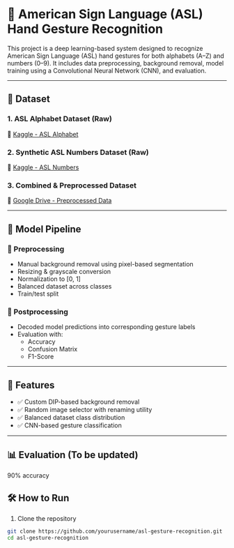 # 🤟 American Sign Language (ASL) Hand Gesture Recognition

This project is a deep learning-based system designed to recognize American Sign Language (ASL) hand gestures for both alphabets (A–Z) and numbers (0–9). It includes data preprocessing, background removal, model training using a Convolutional Neural Network (CNN), and evaluation.

---

## 📁 Dataset

### 1. ASL Alphabet Dataset (Raw)
🔗 [Kaggle - ASL Alphabet](https://www.kaggle.com/datasets/grassknoted/asl-alphabet)

### 2. Synthetic ASL Numbers Dataset (Raw)
🔗 [Kaggle - ASL Numbers](https://www.kaggle.com/datasets/lexset/synthetic-asl-numbers)

### 3. Combined & Preprocessed Dataset
🔗 [Google Drive - Preprocessed Data](https://drive.google.com/drive/folders/1jG2cFf8ONSbiZOjyyBLx4cHtxIszYKVQ)

---

## 🧠 Model Pipeline

### 🔧 Preprocessing
- Manual background removal using pixel-based segmentation
- Resizing & grayscale conversion
- Normalization to [0, 1]
- Balanced dataset across classes
- Train/test split

### 🔁 Postprocessing
- Decoded model predictions into corresponding gesture labels
- Evaluation with:
  - Accuracy
  - Confusion Matrix
  - F1-Score

---

## 🚀 Features

- ✅ Custom DIP-based background removal
- ✅ Random image selector with renaming utility
- ✅ Balanced dataset class distribution
- ✅ CNN-based gesture classification

---

## 📊 Evaluation (To be updated)

90% accuracy

## 🛠️ How to Run

1. Clone the repository
```bash
git clone https://github.com/yourusername/asl-gesture-recognition.git
cd asl-gesture-recognition
